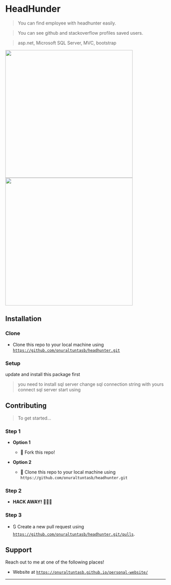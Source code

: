 
# HeadHunder

> You can find employee with headhunter easily.

> You can see github and stackoverflow profiles saved users.

> asp.net, Microsoft SQL Server, MVC, bootstrap

<img src="https://user-images.githubusercontent.com/53194850/91481840-b9a7f580-e8ad-11ea-996d-2e2285d8fd10.png" data-canonical-src="https://user-images.githubusercontent.com/53194850/91481840-b9a7f580-e8ad-11ea-996d-2e2285d8fd10.png"  height="400" />


<img src="https://user-images.githubusercontent.com/53194850/91481846-bad92280-e8ad-11ea-8218-b78f63661c50.png" data-canonical-src="https://user-images.githubusercontent.com/53194850/91481846-bad92280-e8ad-11ea-8218-b78f63661c50.png"  height="400" />



## Installation

### Clone

- Clone this repo to your local machine using <a href="https://github.com/onuraltuntasb/headhunter.git" target="_blank">`https://github.com/onuraltuntasb/headhunter.git`</a>

### Setup

update and install this package first
>you need to install sql server 
>change sql connection string with yours
>connect sql server
>start using

## Contributing

> To get started...

### Step 1

- **Option 1**
    - 🍴 Fork this repo!

- **Option 2**
    - 👯 Clone this repo to your local machine using `https://github.com/onuraltuntasb/headhunter.git`

### Step 2

- **HACK AWAY!** 🔨🔨🔨

### Step 3

- 🔃 Create a new pull request using <a href="https://github.com/onuraltuntasb/headhunter.git/pulls" target="_blank">`https://github.com/onuraltuntasb/headhunter.git/pulls`</a>.

## Support

Reach out to me at one of the following places!

- Website at <a href="https://onuraltuntasb.github.io/personal-website/" target="_blank">`https://onuraltuntasb.github.io/personal-website/`</a>

---

